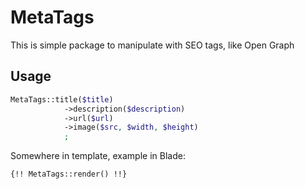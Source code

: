 # MetaTags

This is simple package to manipulate with SEO tags, like Open Graph

## Usage

```php
MetaTags::title($title)
            ->description($description)
            ->url($url)
            ->image($src, $width, $height)
            ;
```

Somewhere in template, example in Blade:
```blade
{!! MetaTags::render() !!}
```